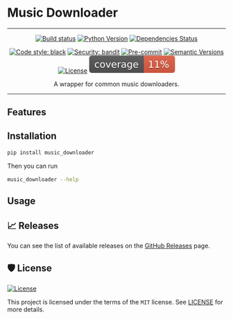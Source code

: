 # Music Downloader

---

<div align="center">

[![Build status](https://github.com/martokk/music_downloader/workflows/build/badge.svg?branch=master&event=push)](https://github.com/martokk/music_downloader/actions?query=workflow%3Abuild)
[![Python Version](https://img.shields.io/pypi/pyversions/music_downloader.svg)](https://pypi.org/project/music_downloader/)
[![Dependencies Status](https://img.shields.io/badge/dependencies-up%20to%20date-brightgreen.svg)](https://github.com/martokk/music_downloader/pulls?utf8=%E2%9C%93&q=is%3Apr%20author%3Aapp%2Fdependabot)

[![Code style: black](https://img.shields.io/badge/code%20style-black-000000.svg)](https://github.com/psf/black)
[![Security: bandit](https://img.shields.io/badge/security-bandit-green.svg)](https://github.com/PyCQA/bandit)
[![Pre-commit](https://img.shields.io/badge/pre--commit-enabled-brightgreen?logo=pre-commit&logoColor=white)](https://github.com/martokk/music_downloader/blob/master/.pre-commit-config.yaml)
[![Semantic Versions](https://img.shields.io/badge/%20%20%F0%9F%93%A6%F0%9F%9A%80-semantic--versions-e10079.svg)](https://github.com/martokk/music_downloader/releases)
[![License](https://img.shields.io/github/license/martokk/music_downloader)](https://github.com/martokk/music_downloader/blob/master/LICENSE)
![Coverage Report](assets/images/coverage.svg)

A wrapper for common music downloaders.

</div>

---

## Features

## Installation

```bash
pip install music_downloader
```

Then you can run

```bash
music_downloader --help
```

## Usage

## 📈 Releases

You can see the list of available releases on the [GitHub Releases](https://github.com/martokk/music_downloader/releases) page.

## 🛡 License

[![License](https://img.shields.io/github/license/martokk/music_downloader)](https://github.com/martokk/music_downloader/blob/master/LICENSE)

This project is licensed under the terms of the `MIT` license. See [LICENSE](https://github.com/martokk/music_downloader/blob/master/LICENSE) for more details.
